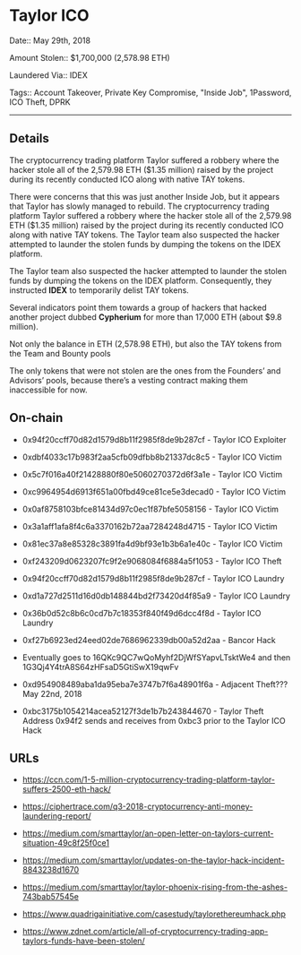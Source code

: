 # Taylor ICO

Date:: May 29th, 2018

Amount Stolen:: $1,700,000 (2,578.98 ETH)

Laundered Via:: IDEX 

Tags:: Account Takeover, Private Key Compromise, "Inside Job", 1Password, ICO Theft, DPRK

---

## Details

The cryptocurrency trading platform Taylor suffered a robbery where the hacker stole all of the 2,579.98 ETH ($1.35 million) raised by the project during its recently conducted ICO along with native TAY tokens. 

There were concerns that this was just another Inside Job, but it appears that Taylor has slowly managed to rebuild.  The cryptocurrency trading platform Taylor suffered a robbery where the hacker stole all of the 2,579.98 ETH ($1.35 million) raised by the project during its recently conducted ICO along with native TAY tokens. The Taylor team also suspected the hacker attempted to launder the stolen funds by dumping the tokens on the IDEX platform. 

The Taylor team also suspected the hacker attempted to launder the stolen funds by dumping the tokens on the IDEX platform.  Consequently, they instructed **IDEX** to temporarily delist TAY tokens.

Several indicators point them towards a group of hackers that hacked another project dubbed **Cypherium** for more than 17,000 ETH (about $9.8 million).

Not only the balance in ETH (2,578.98 ETH), but also the TAY tokens from the Team and Bounty pools

The only tokens that were not stolen are the ones from the Founders’ and Advisors’ pools, because there’s a vesting contract making them inaccessible for now.


## On-chain

- 0x94f20ccff70d82d1579d8b11f2985f8de9b287cf - Taylor ICO Exploiter

- 0xdbf4033c17b983f2aa5cfb09dfbb8b21337dc8c5 - Taylor ICO Victim

- 0x5c7f016a40f21428880f80e5060270372d6f3a1e - Taylor ICO Victim

- 0xc9964954d6913f651a00fbd49ce81ce5e3decad0 - Taylor ICO Victim

- 0x0af8758103bfce81434d97c0ec1f87bfe5058156 - Taylor ICO Victim

- 0x3a1aff1afa8f4c6a3370162b72aa7284248d4715 - Taylor ICO Victim

- 0x81ec37a8e85328c3891fa4d9bf93e1b3b6a1e40c - Taylor ICO Victim

- 0xf243209d0623207fc9f2e9068084f6884a5f1053 - Taylor ICO Theft

- 0x94f20ccff70d82d1579d8b11f2985f8de9b287cf - Taylor ICO Laundry

- 0xd1a727d2511d16d0db148844bd2f73420d4f85a9 - Taylor ICO Laundry

- 0x36b0d52c8b6c0cd7b7c18353f840f49d6dcc4f8d - Taylor ICO Laundry

- 0xf27b6923ed24eed02de7686962339db00a52d2aa - Bancor Hack

- Eventually goes to 16QKc9QC7wQoMyhf2DjWfSYapvLTsktWe4 and then 1G3Qj4Y4trA8S64zHFsaD5GtiSwX19qwFv

- 0xd954908489aba1da95eba7e3747b7f6a48901f6a - Adjacent Theft??? May 22nd, 2018

- 0xbc3175b1054214acea52127f3de1b7b243844670 - Taylor Theft Address 0x94f2 sends and receives from 0xbc3 prior to the Taylor ICO Hack


## URLs

- https://ccn.com/1-5-million-cryptocurrency-trading-platform-taylor-suffers-2500-eth-hack/

- https://ciphertrace.com/q3-2018-cryptocurrency-anti-money-laundering-report/

- https://medium.com/smarttaylor/an-open-letter-on-taylors-current-situation-49c8f25f0ce1

- https://medium.com/smarttaylor/updates-on-the-taylor-hack-incident-8843238d1670

- https://medium.com/smarttaylor/taylor-phoenix-rising-from-the-ashes-743bab57545e

- https://www.quadrigainitiative.com/casestudy/taylorethereumhack.php

- https://www.zdnet.com/article/all-of-cryptocurrency-trading-app-taylors-funds-have-been-stolen/

